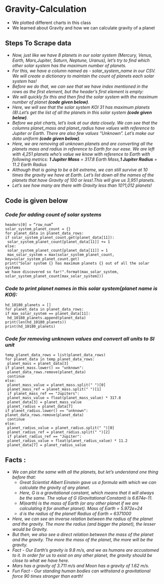 # Gravity-Calculation
* We plotted different charts in this class
* We learned about Gravity and how we can calculate gravity of a planet

## Steps To Scrape data
  * *Now, just like we have 8 planets in our solar system (Mercury, Venus, Earth, Mars,Jupiter, Saturn, Neptune, Uranus), let’s try to find which other solar system has the
maximum number of planets.*
  * *For this, we have a column named as - solar_system_name in our CSV. We will create a dictionary to maintain the count of planets each solar system has!*
  * *Before we do that, we can see that we have index mentioned in the rows as the first element, but the header’s first element is empty:*
  * *We will quickly fix this and then find the solar system with the maximum number of planet **(code given below)**.*
  * *Here, we will see that the solar system KOI 31 has maximum planets (8).Let’s get the list of all the planets in this solar system **(code given below)**.*
  * *Before we plot charts, let’s look at our data closely. We can see that the columns planet_mass and planet_radius have values with reference to Jupiter or Earth. There are also few values “Unknown”. Let’s make our data uniform **(code given below)**.*
  * *Here, we are removing all unknown planets and are converting all the planets mass and radius in reference to Earth for our ease. We are left with 4,251 planets who’s
value we know with reference to Earth with following metrics: **1 Jupiter Mass** = 317.8 Earth Mass,**1 Jupiter Radius** = 11.2 Earth Radius*
  * *Although that is going to be a bit extreme, we can still survive at 10 times the gravity we have at Earth. Let’s list down all the names of the planets that have
Gravity of 100 or less!.This will give us 3,951 planets.*
  * *Let’s see how many are there with Gravity less than 10?1,012 planets!*
 
## Code is given below
### *Code for adding count of solar systems* 
````
headers[0] = “row_num”
solar_system_planet_count = {}
for planet_data in planet_data_rows:
if solar_system_planet_count.get(planet_data[11]):
 solar_system_planet_count[planet_data[11]] += 1
else:
 solar_system_planet_count[planet_data[11]] = 1
 max_solar_system = max(solar_system_planet_count,
key=solar_system_planet_count.get)
print("Solar system {} has maximum planets {} out of all the solar systems
we have discovered so far!".format(max_solar_system,
solar_system_planet_count[max_solar_system]))

````
### *Code to print planet names in this solar system(planet name is KOI):*
````
hd_10180_planets = []
for planet_data in planet_data_rows:
if max_solar_system == planet_data[11]:
 hd_10180_planets.append(planet_data)
print(len(hd_10180_planets))
print(hd_10180_planets)
````
### *Code for removing unknown values and convert all units to SI unit*
````
temp_planet_data_rows = list(planet_data_rows)
for planet_data in temp_planet_data_rows:
 planet_mass = planet_data[3]
if planet_mass.lower() == "unknown":
 planet_data_rows.remove(planet_data)
 continue
else:
 planet_mass_value = planet_mass.split(" ")[0]
 planet_mass_ref = planet_mass.split(" ")[1]
 if planet_mass_ref == "Jupiters":
 planet_mass_value = float(planet_mass_value) * 317.8
 planet_data[3] = planet_mass_value
 planet_radius = planet_data[7]
if planet_radius.lower() == "unknown":
planet_data_rows.remove(planet_data)
 continue
else:
 planet_radius_value = planet_radius.split(" ")[0]
 planet_radius_ref = planet_radius.split(" ")[2]
 if planet_radius_ref == "Jupiter":
 planet_radius_value = float(planet_radius_value) * 11.2
 planet_data[7] = planet_radius_value

````
## Facts :
* *We can plot the same with all the planets, but let’s understand one thing before that:*
  * *Great Scientist Albert Einstein gave us a formula with which we can calculate the gravity of any planet.*
  * *Here, G is a gravitational constant, which means that it will always be the same. The value of G (Gravitational Constant) is 6.674e-11.*
  * *M(earth) is the mass of Earth (or any other planet if we are calculating it for another planet). Mass of Earth = 5.972e+24*
  * *d is the radius of the planet! Radius of Earth = 6371000*
* *Here, we can see an inverse relation between the radius of the planet and the gravity. The more the radius (and bigger the planet), the lesser would be Gravity.* 
* *But then, we also see a direct relation between the mass of the planet and the gravity. The more the mass of the planet, the more will be the gravity.*
* *Fact - Our Earth’s gravity is 9.8 m/s, and we as humans are accustomed to it. In order for us to exist on any other planet, the gravity should be close to what we
have here.*
* *Mars has a gravity of 3.711 m/s and Moon has a gravity of 1.62 m/s.*
* *Fun Fact - Our standing human bodies can withstand a gravitational force 90 times stronger than earth!*
